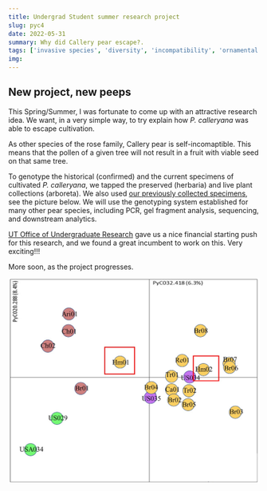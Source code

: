 ```yaml
---
title: Undergrad Student summer research project
slug: pyc4
date: 2022-05-31
summary: Why did Callery pear escape?.
tags: ['invasive species', 'diversity', 'incompatibility', 'ornamental escapes']
img:
---
```


## New project, new peeps

This Spring/Summer, I was fortunate to come up with an attractive research idea. We want, in a very simple way, to try explain how *P. calleryana* was able to escape cultivation.

As other species of the rose family, Callery pear is self-incomaptible. This means that the pollen of a given tree will not result in a fruit with viable seed on that same tree.

To genotype the historical (confirmed) and the current specimens of cultivated *P. calleryana*, we tapped the preserved (herbaria) and live plant collections (arboreta). We also used [our previously collected specimens](/publications/pyc/), see the picture below. We will use the genotyping system established for many other pear species, including PCR, gel fragment analysis, sequencing, and downstream analytics.

[UT Office of Undergraduate Research](https://studentsuccess.utk.edu/urf/getting-started/find-opportunities/semester-research-assistants-program/) gave us a nice financial starting push for this research, and we found a great incumbent to work on this. Very exciting!!!

More soon, as the project progresses.

![published](./UScultivars.jpg "Diversity of US cultivars from our previous study, assessed by SSRs.")